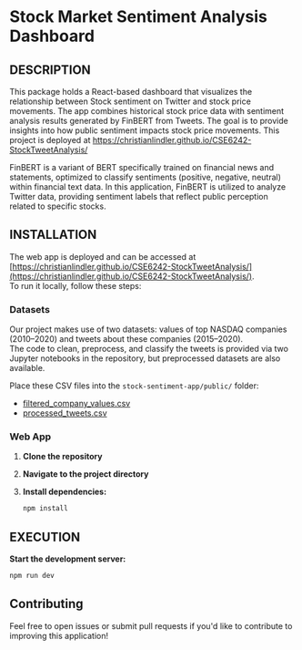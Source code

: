 # Stock Market Sentiment Analysis Dashboard

## DESCRIPTION
This package holds a React-based dashboard that visualizes the relationship between Stock sentiment on Twitter and stock price movements. The app combines historical stock price data with sentiment analysis results generated by FinBERT from Tweets. The goal is to provide insights into how public sentiment impacts stock price movements. This project is deployed at https://christianlindler.github.io/CSE6242-StockTweetAnalysis/

FinBERT is a variant of BERT specifically trained on financial news and statements, optimized to classify sentiments (positive, negative, neutral) within financial text data. In this application, FinBERT is utilized to analyze Twitter data, providing sentiment labels that reflect public perception related to specific stocks.


## INSTALLATION
The web app is deployed and can be accessed at [https://christianlindler.github.io/CSE6242-StockTweetAnalysis/](https://christianlindler.github.io/CSE6242-StockTweetAnalysis/).  
To run it locally, follow these steps:

### Datasets
Our project makes use of two datasets: values of top NASDAQ companies (2010–2020) and tweets about these companies (2015–2020).  
The code to clean, preprocess, and classify the tweets is provided via two Jupyter notebooks in the repository, but preprocessed datasets are also available.

Place these CSV files into the `stock-sentiment-app/public/` folder:

- [filtered_company_values.csv](https://github.com/ChristianLindler/CSE6242-StockTweetAnalysis/blob/main/stock-sentiment-app/public/filtered_company_values.csv)
- [processed_tweets.csv](https://github.com/ChristianLindler/CSE6242-StockTweetAnalysis/blob/main/stock-sentiment-app/public/processed_tweets.csv)

### Web App
1. **Clone the repository**
2. **Navigate to the project directory**
3. **Install dependencies:**

   ```bash
   npm install
   ```

## EXECUTION
**Start the development server:**

   ```bash
   npm run dev
   ```

## Contributing

Feel free to open issues or submit pull requests if you'd like to contribute to improving this application!


